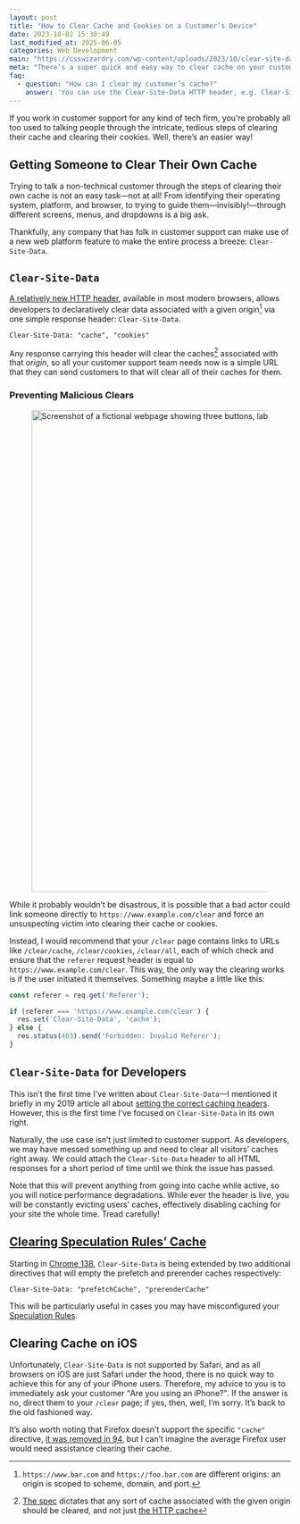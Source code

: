 ```yaml
---
layout: post
title: "How to Clear Cache and Cookies on a Customer’s Device"
date: 2023-10-02 15:30:49
last_modified_at: 2025-06-05
categories: Web Development
main: "https://csswizardry.com/wp-content/uploads/2023/10/clear-site-data.png?1"
meta: "There’s a super quick and easy way to clear cache on your customers’ devices. Are you using it yet?"
faq:
  - question: "How can I clear my customer’s cache?"
    answer: 'You can use the Clear-Site-Data HTTP header, e.g. Clear-Site-Data: "cache".'
---
```


If you work in customer support for any kind of tech firm, you’re probably all
too used to talking people through the intricate, tedious steps of clearing
their cache and clearing their cookies. Well, there’s an easier way!

## Getting Someone to Clear Their Own Cache

Trying to talk a non-technical customer through the steps of clearing their own
cache is not an easy task—not at all! From identifying their operating system,
platform, and browser, to trying to guide them—invisibly!—through different
screens, menus, and dropdowns is a big ask.

Thankfully, any company that has folk in customer support can make use of a new
web platform feature to make the entire process a breeze: `Clear-Site-Data`.

## `Clear-Site-Data`

[A relatively new HTTP
header](https://developer.mozilla.org/en-US/docs/Web/HTTP/Headers/Clear-Site-Data),
available in most modern browsers, allows developers to declaratively clear data
associated with a given origin[^1] via one simple response header:
`Clear-Site-Data`.

```http
Clear-Site-Data: "cache", "cookies"
```

Any response carrying this header will clear the caches[^2] associated with that
_origin_, so all your customer support team needs now is a simple URL that they
can send customers to that will clear all of their caches for them.

### Preventing Malicious Clears

<figure>
<img src="{{ site.cloudinary }}/wp-content/uploads/2023/10/clear-site-data.png?1" alt="Screenshot of a fictional webpage showing three buttons, labelled ‘Clear cache’, ‘Clear cookies’, and ‘Clear all’." loading="lazy" width="1500" height="863" />
</figure>

While it probably wouldn’t be disastrous, it is possible that a bad actor could
link someone directly to `https://www.example.com/clear` and force an
unsuspecting victim into clearing their cache or cookies.

Instead, I would recommend that your `/clear` page contains links to URLs like
`/clear/cache`, `/clear/cookies`, `/clear/all`, each of which check and ensure
that the `referer` request header is equal to `https://www.example.com/clear`.
This way, the only way the clearing works is if the user initiated it
themselves. Something maybe a little like this:

```js
const referer = req.get('Referer');

if (referer === 'https://www.example.com/clear') {
  res.set('Clear-Site-Data', 'cache');
} else {
  res.status(403).send('Forbidden: Invalid Referer');
}
```

## `Clear-Site-Data` for Developers

<p class="c-highlight">This isn’t the first time I’ve written about
<code>Clear-Site-Data</code>—I mentioned it briefly in my 2019 article all about
<a href="/2019/03/cache-control-for-civilians/#clear-site-data">setting
the correct caching headers</a>. However, this is the first time I’ve focused on
<code>Clear-Site-Data</code> in its own right.</p>

Naturally, the use case isn’t just limited to customer support. As developers,
we may have messed something up and need to clear all visitors’ caches right
away. We could attach the `Clear-Site-Data` header to all HTML responses for
a short period of time until we think the issue has passed.

Note that this will prevent anything from going into cache while active, so you
will notice performance degradations. While ever the header is live, you will be
constantly evicting users’ caches, effectively disabling caching for your site
the whole time. Tread carefully!

## <ins datetime="2025-06-05">Clearing Speculation Rules’ Cache</ins>

Starting in [Chrome
138](https://developer.chrome.com/blog/chrome-138-beta#speculation_rules_add_prefetchcache_and_prerendercache_to_clear-site-data_header),
`Clear-Site-Data` is being extended by two additional directives that will empty
the prefetch and prerender caches respectively:

```http
Clear-Site-Data: "prefetchCache", "prerenderCache"
```

This will be particularly useful in cases you may have misconfigured your
[Speculation Rules](/2024/12/a-layered-approach-to-speculation-rules/).

## Clearing Cache on iOS

Unfortunately, `Clear-Site-Data` is not supported by Safari, and as all browsers
on iOS are just Safari under the hood, there is no quick way to achieve this for
any of your iPhone users. Therefore, my advice to you is to immediately ask your
customer <q>Are you using an iPhone?</q>. If the answer is no, direct them to
your `/clear` page; if yes, then, well, I’m sorry. It’s back to the old
fashioned way.

It’s also worth noting that Firefox doesn’t support the specific `"cache"`
directive, [it was removed in
94](https://bugzilla.mozilla.org/show_bug.cgi?id=1671182), but I can’t imagine
the average Firefox user would need assistance clearing their cache.

[^1]: `https://www.bar.com` and `https://foo.bar.com` are different origins: an origin is scoped to scheme, domain, and port.
[^2]: [The spec](https://w3c.github.io/webappsec-Clear-Site-Data/#clear-cache) dictates that any sort of cache associated with the given origin should be cleared, and not just [the HTTP cache](/2019/03/cache-control-for-civilians/)
